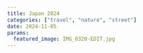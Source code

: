 ```yaml
---
title: Japan 2024
categories: ["travel", "nature", "street"]
date: 2024-11-05
params:
  featured_image: IMG_0320-EDIT.jpg
---
```

